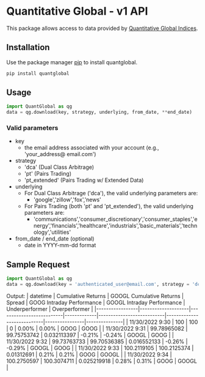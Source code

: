 # Quantitative Global - v1 API

This package allows access to data provided by [Quantitative Global Indices](https://qg-indices.com/).

## Installation

Use the package manager [pip](https://pip.pypa.io/en/stable/) to install quantglobal.

```bash
pip install quantglobal
```

## Usage

```python
import QuantGlobal as qg
data = qg.download(key, strategy, underlying, from_date, **end_date)
```
### Valid parameters
- key
  - the email address associated with your account (e.g., 'your_address@ email.com')
- strategy
  - 'dca' (Dual Class Arbitrage)
  - 'pt' (Pairs Trading)
  - 'pt_extended' (Pairs Trading w/ Extended Data)
- underlying
  - For Dual Class Arbitrage ('dca'), the valid underlying parameters are:
    - 'google','zillow','fox','news'
  - For Pairs Trading (both 'pt' and 'pt_extended'), the valid underlying parameters are:
    - 'communications','consumer_discretionary','consumer_staples','energy','financials','healthcare','industrials','basic_materials','technology','utilities'
- from_date / end_date (optional)
  - date in YYYY-mm-dd format
  
## Sample Request

```python
import QuantGlobal as qg
data = qg.download(key = 'authenticated_user@email.com', strategy = 'dca', underlying = 'google', from_date = '2022-11-30')
```
Output:
| datetime        | Cumulative Returns | GOOGL Cumulative Returns | Spread      | GOOG Intraday Performance | GOOGL Intraday Performance | Underperformer | Overperformer |
|-----------------|--------------------|--------------------------|-------------|---------------------------|----------------------------|----------------|---------------|
| 11/30/2022 9:30 | 100                | 100                      | 0           | 0.00%                     | 0.00%                      | GOOG           | GOOG          |
| 11/30/2022 9:31 | 99.78965082        | 99.75753742              | 0.032113397 | -0.21%                    | -0.24%                     | GOOGL          | GOOG          |
| 11/30/2022 9:32 | 99.73763733        | 99.70536385              | 0.016552133 | -0.26%                    | -0.29%                     | GOOGL          | GOOG          |
| 11/30/2022 9:33 | 100.2119105        | 100.2125374              | 0.01312691  | 0.21%                     | 0.21%                      | GOOG           | GOOGL         |
| 11/30/2022 9:34 | 100.2750597        | 100.3074711              | 0.025219918 | 0.28%                     | 0.31%                      | GOOG           | GOOGL         |
